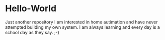 # Hello-World
Just another repository 
I am interested in home autimation and have never attempted building my own system. I am always learning and every day is a school day as they say. ;-)
